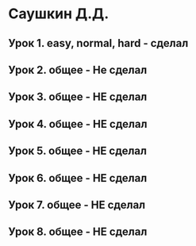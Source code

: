 # Саушкин Д.Д.
## Урок 1. easy, normal, hard - сделал
## Урок 2. общее - Не сделал
## Урок 3. общее - НЕ сделал
## Урок 4. общее - НЕ сделал
## Урок 5. общее - НЕ сделал
## Урок 6. общее - НЕ сделал
## Урок 7. общее - НЕ сделал
## Урок 8. общее - НЕ сделал
